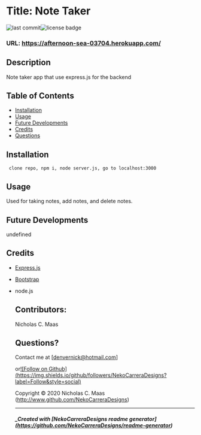 
  # Title: Note Taker

  ![last commit](https://img.shields.io/github/last-commit/NekoCarreraDesigns/note-taker?style=flat-square)![license badge](https://img.shields.io/github/license/NekoCarreraDesigns/note-taker?style=flat-square)

  ### URL: https://afternoon-sea-03704.herokuapp.com/

  ## Description 
  
  Note taker app that use express.js for the backend

  ## Table of Contents 
   
  * [Installation](#installation)
  * [Usage](#usage)
  * [Future Developments](#futureDevelopments)
  * [Credits](#credits)
  * [Questions](#questions)
  
  ## Installation 
  ``  clone repo, npm i, node server.js, go to localhost:3000
  ``  
  ## Usage 
  
  Used for taking notes, add notes, and delete notes.

  ## Future Developments

  undefined

  ## Credits

  * [Express.js](https://www.npmjs.com/package/express)

* [Bootstrap](https://getbootstrap.com/)

* node.js

  ## Contributors: 
  
  Nicholas C. Maas

  ## Questions?

  Contact me at  [denvernick@hotmail.com]
  
  or[![Follow on Github] (https://img.shields.io/github/followers/NekoCarreraDesigns?label=Follow&style=social)](http://www.github.com/NekoCarreraDesigns)

  Copyright © 2020 Nicholas C. Maas (http://www.github.com/NekoCarreraDesigns)

  ---

  ##### _Created with [NekoCarreraDesigns readme generator] (https://github.com/NekoCarreraDesigns/readme-generator)

  